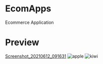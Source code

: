 # EcomApps
Ecommerce Application


# Preview
[Screenshot_20210612_091631](https://user-images.githubusercontent.com/77117240/121780888-013f0a00-cbc0-11eb-8ebd-89a5c276ee0f.png)
![apple](https://user-images.githubusercontent.com/77117240/121780902-0bf99f00-cbc0-11eb-8283-4e78e0cb4851.jpg)
![kiwi](https://user-images.githubusercontent.com/77117240/121780915-14ea7080-cbc0-11eb-9b44-75689eadd936.jpg)

